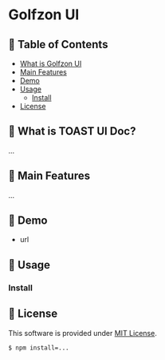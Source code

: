 # Golfzon UI 

## 🚩 Table of Contents

- [What is Golfzon UI](#-what-is-golfzon-ui)
- [Main Features](#-main-features)
- [Demo](#-demo)
- [Usage](#-usage)
  - [Install](#install)
- [License](#-license)

## 📑 What is TOAST UI Doc?

...

## 🎨 Main Features

...
## 🐾 Demo

- url

## 🔨 Usage

### Install

## 📜 License

This software is provided under [MIT License](https://gitlab.golfzon.local/frontend/ui).
```sh
$ npm install=...
```